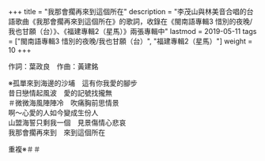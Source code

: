 +++
title = "我那會擱再來到這個所在"
description = "李茂山與林美音合唱的台語歌曲《我那會擱再來到這個所在》的歌詞，收錄在《閩南語專輯3 惜別的夜晚/我也甘願（台）》、《福建專輯2（星馬）》兩張專輯中"
lastmod = 2019-05-11
tags = ["閩南語專輯3 惜別的夜晚/我也甘願（台）",  "福建專輯2（星馬）"]
weight = 10
+++

作詞：葉政良　作曲：黃建銘

※孤單來到海邊的沙埔　這有你我愛的腳步  
昔日戀情起風波　愛的記號找攏無  
＃微微海風陣陣冷　吹痛胸前思情景  
啊～心愛的人如今變成生份人  
山盟海誓只剩我一個　見景傷情心悲哀  
我那會擱再來到　來到這個所在  

重複※＃＃
